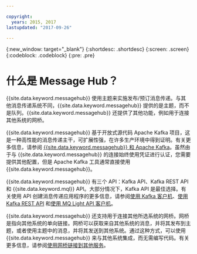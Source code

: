 ```yaml
---

copyright:
  years: 2015, 2017
lastupdated: "2017-09-26"

---
```


{:new_window: target="_blank"}
{:shortdesc: .shortdesc}
{:screen: .screen}
{:codeblock: .codeblock}
{:pre: .pre}

# 什么是 Message Hub？

{{site.data.keyword.messagehub}} 使用主题来实施发布/预订消息传递。与其他消息传递系统不同，{{site.data.keyword.messagehub}} 提供的是主题，而不是队列。{{site.data.keyword.messagehub}} 还提供了其他功能，例如用于连接其他系统的网桥。

{{site.data.keyword.messagehub}} 基于开放式源代码 Apache Kafka 项目，这是一种高性能的消息传递主干，可扩展性强，在许多生产环境中得到证明。有关更多信息，请参阅 [{{site.data.keyword.messagehub}} 和 Apache Kafka](/docs/services/MessageHub/messagehub073.html)。虽然由于与 {{site.data.keyword.messagehub}} 的连接始终使用凭证进行认证，您需要提供其他配置，但是 Apache Kafka 工具通常直接使用 {{site.data.keyword.messagehub}}。

{{site.data.keyword.messagehub}} 有三个 API：Kafka API、Kafka REST API 和 {{site.data.keyword.mql}} API。大部分情况下，Kafka API 是最佳选择。有关使用 API 创建消息传递应用程序的更多信息，请参阅[使用 Kafka 客户机](/docs/services/MessageHub/messagehub050.html)、[使用 Kafka REST API](/docs/services/MessageHub/messagehub025.html) 和[使用 MQ Light API 客户机](/docs/services/MessageHub/messagehub075.html)。

{{site.data.keyword.messagehub}} 还支持用于连接其他所选系统的网桥。网桥是指向其他系统的单向链接。网桥可以获取来自其他系统的消息，并将其发布到主题，或者使用主题中的消息，并将其发送到其他系统。通过这种方式，可以使用 {{site.data.keyword.messagehub}} 来与其他系统集成，而无需编写代码。有关更多信息，请参阅[使用网桥链接到其他服务](/docs/services/MessageHub/messagehub088.html)。

